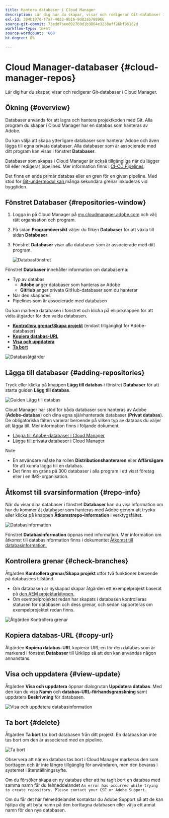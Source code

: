 ```yaml
---
title: Hantera databaser i Cloud Manager
description: Lär dig hur du skapar, visar och redigerar Git-databaser i Cloud Manager.
exl-id: 384b197d-f7a7-4022-9b16-9d83ab788966
source-git-commit: 73add7bee892769d1b3864e3238aff26bf96162d
workflow-type: tm+mt
source-wordcount: '660'
ht-degree: 0%

---
```



# Cloud Manager-databaser {#cloud-manager-repos}

Lär dig hur du skapar, visar och redigerar Git-databaser i Cloud Manager.

## Ökning {#overview}

Databaser används för att lagra och hantera projektkoden med Git. Alla program du skapar i Cloud Manager har en databas som hanteras av Adobe.

Du kan välja att skapa ytterligare databaser som hanterar Adobe och även lägga till egna privata databaser. Alla databaser som är associerade med ditt program kan visas i fönstret **Databaser**.

Databaser som skapas i Cloud Manager är också tillgängliga när du lägger till eller redigerar pipelines. Mer information finns i [CI-CD Pipelines](/help/overview/ci-cd-pipelines.md).

Det finns en enda primär databas eller en gren för en given pipeline. Med stöd för [Git-undermodul kan ](git-submodules.md) många sekundära grenar inkluderas vid byggtiden.

## Fönstret Databaser {#repositories-window}

1. Logga in på Cloud Manager på [my.cloudmanager.adobe.com](https://my.cloudmanager.adobe.com/) och välj rätt organisation och program.

1. På sidan **Programöversikt** väljer du fliken **Databaser** för att växla till sidan **Databaser**.

1. Fönstret **Databaser** visar alla databaser som är associerade med ditt program.

   ![Databasfönstret](assets/repositories.png)

Fönstret **Databaser** innehåller information om databaserna:

* Typ av databas
   * **Adobe** anger databaser som hanteras av Adobe
   * **GitHub** anger privata GitHub-databaser som du hanterar
* När den skapades
* Pipelines som är associerade med databasen

Du kan markera databasen i fönstret och klicka på ellipsknappen för att vidta åtgärder för den valda databasen.

* **[Kontrollera grenar/Skapa projekt](#check-branches)** (endast tillgängligt för Adobe-databaser)
* **[Kopiera databas-URL](#copy-url)**
* **[Visa och uppdatera](#view-update)**
* **[Ta bort](#delete)**

![Databasåtgärder](assets/repository-actions.png)

## Lägga till databaser {#adding-repositories}

Tryck eller klicka på knappen **Lägg till databas** i fönstret **Databaser** för att starta guiden **Lägg till databas**.

![Guiden Lägg till databas](assets/add-repository-wizard.png)

Cloud Manager har stöd för båda databaser som hanteras av Adobe (**Adobe-databas**) och dina egna självhanterade databaser (**Privat databas**). De obligatoriska fälten varierar beroende på vilken typ av databas du väljer att lägga till. Mer information finns i följande dokument.

* [Lägga till Adobe-databaser i Cloud Manager](adobe-repositories.md)
* [Lägga till privata databaser i Cloud Manager](private-repositories.md)

>[!NOTE]
>
>* En användare måste ha rollen **Distributionshanteraren** eller **Affärsägare** för att kunna lägga till en databas.
>* Det finns en gräns på 300 databaser i alla program i ett visst företag eller i en IMS-organisation.

## Åtkomst till svarsinformation {#repo-info}

När du visar dina databaser i fönstret **Databaser** kan du visa information om hur du kommer åt databaser som hanteras med Adobe genom att trycka eller klicka på knappen **Åtkomstrepo-information** i verktygsfältet.

![Databasinformation](assets/access-repo-info.png)

Fönstret **Databasinformation** öppnas med information. Mer information om åtkomst till databasinformation finns i dokumentet [Åtkomst till databasinformation.](accessing-repositories.md)

## Kontrollera grenar {#check-branches}

Åtgärden **Kontrollera grenar/Skapa projekt** utför två funktioner beroende på databasens tillstånd.

* Om databasen är nyskapad skapar åtgärden ett exempelprojekt baserat på [den AEM projektarkitypen.](https://experienceleague.adobe.com/en/docs/experience-manager-core-components/using/developing/archetype/overview)
* Om exempelprojektet redan har skapats i databasen kontrolleras statusen för databasen och dess grenar, och sedan rapporteras om exempelprojektet redan finns.

![Åtgärden Kontrollera grenar](assets/check-branches.png)

## Kopiera databas-URL {#copy-url}

Åtgärden **Kopiera databas-URL** kopierar URL:en för den databas som är markerad i fönstret **Databaser** till Urklipp så att den kan användas någon annanstans.

## Visa och uppdatera {#view-update}

Åtgärden **Visa och uppdatera** öppnar dialogrutan **Uppdatera databas**. Med den kan du visa **Namn** och **databas-URL-förhandsgranskning** samt uppdatera **Beskrivning** för databasen.

![Visa och uppdatera databasinformation](assets/update-repository.png)

## Ta bort {#delete}

Åtgärden **Ta bort** tar bort databasen från ditt projekt. En databas kan inte tas bort om den är associerad med en pipeline.

![Ta bort](assets/delete.png)

Observera att när en databas tas bort i Cloud Manager markeras den som borttagen och är inte längre tillgänglig för användaren, men den bevaras i systemet i återställningssyfte.

Om du försöker skapa en ny databas efter att ha tagit bort en databas med samma namn får du felmeddelandet `An error has occurred while trying to create repository. Please contact your CSE or Adobe Support.`

Om du får det här felmeddelandet kontaktar du Adobe Support så att de kan hjälpa dig att byta namn på den borttagna databasen eller välja ett annat namn för den nya databasen.

